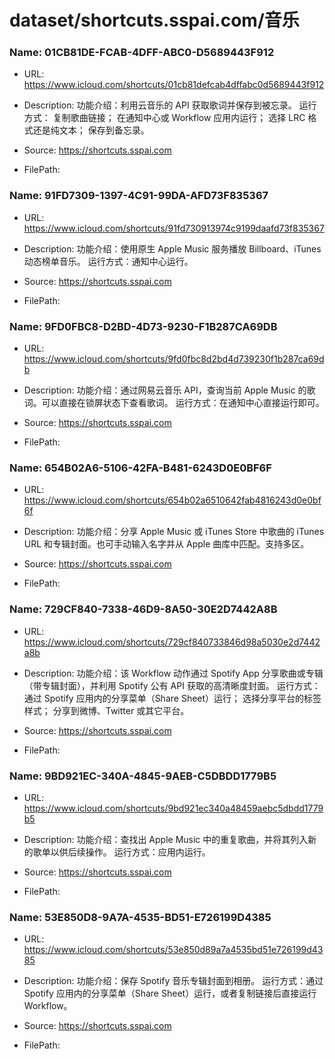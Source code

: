 # dataset/shortcuts.sspai.com/音乐

### Name: 01CB81DE-FCAB-4DFF-ABC0-D5689443F912

- URL: https://www.icloud.com/shortcuts/01cb81defcab4dffabc0d5689443f912

- Description: 功能介绍：利用云音乐的 API 获取歌词并保存到被忘录。 运行方式：
复制歌曲链接；
在通知中心或 Workflow 应用内运行；
选择 LRC 格式还是纯文本；
保存到备忘录。 

- Source: https://shortcuts.sspai.com

- FilePath: 

### Name: 91FD7309-1397-4C91-99DA-AFD73F835367

- URL: https://www.icloud.com/shortcuts/91fd730913974c9199daafd73f835367

- Description: 功能介绍：使用原生 Apple Music 服务播放 Billboard、iTunes 动态榜单音乐。 运行方式：通知中心运行。 

- Source: https://shortcuts.sspai.com

- FilePath: 

### Name: 9FD0FBC8-D2BD-4D73-9230-F1B287CA69DB

- URL: https://www.icloud.com/shortcuts/9fd0fbc8d2bd4d739230f1b287ca69db

- Description: 功能介绍：通过网易云音乐 API，查询当前 Apple Music 的歌词。可以直接在锁屏状态下查看歌词。 运行方式：在通知中心直接运行即可。 

- Source: https://shortcuts.sspai.com

- FilePath: 

### Name: 654B02A6-5106-42FA-B481-6243D0E0BF6F

- URL: https://www.icloud.com/shortcuts/654b02a6510642fab4816243d0e0bf6f

- Description: 功能介绍：分享 Apple Music 或 iTunes Store 中歌曲的 iTunes URL 和专辑封面。也可手动输入名字并从 Apple 曲库中匹配。支持多区。 

- Source: https://shortcuts.sspai.com

- FilePath: 

### Name: 729CF840-7338-46D9-8A50-30E2D7442A8B

- URL: https://www.icloud.com/shortcuts/729cf840733846d98a5030e2d7442a8b

- Description: 功能介绍：该 Workflow 动作通过 Spotify App 分享歌曲或专辑（带专辑封面），并利用 Spotify 公有 API 获取的高清晰度封面。 运行方式：
通过 Spotify 应用内的分享菜单（Share Sheet）运行；
选择分享平台的标签样式；
分享到微博、Twitter 或其它平台。 

- Source: https://shortcuts.sspai.com

- FilePath: 

### Name: 9BD921EC-340A-4845-9AEB-C5DBDD1779B5

- URL: https://www.icloud.com/shortcuts/9bd921ec340a48459aebc5dbdd1779b5

- Description: 功能介绍：查找出 Apple Music 中的重复歌曲，并将其列入新的歌单以供后续操作。 运行方式：应用内运行。 

- Source: https://shortcuts.sspai.com

- FilePath: 

### Name: 53E850D8-9A7A-4535-BD51-E726199D4385

- URL: https://www.icloud.com/shortcuts/53e850d89a7a4535bd51e726199d4385

- Description: 功能介绍：保存 Spotify 音乐专辑封面到相册。 运行方式：通过 Spotify 应用内的分享菜单（Share Sheet）运行，或者复制链接后直接运行 Workflow。 

- Source: https://shortcuts.sspai.com

- FilePath: 

